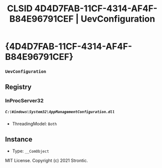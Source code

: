 ﻿---
title: "CLSID 4D4D7FAB-11CF-4314-AF4F-B84E96791CEF | UevConfiguration"
excerpt: What is COM-Object CLSID 4D4D7FAB-11CF-4314-AF4F-B84E96791CEF?
---

# {4D4D7FAB-11CF-4314-AF4F-B84E96791CEF}

### `UevConfiguration`

## Registry


### InProcServer32

##### `C:\Windows\System32\AppManagementConfiguration.dll`
* ThreadingModel: `Both`

## Instance

* Type: `__ComObject`

MIT License. Copyright (c) 2021 Strontic.


